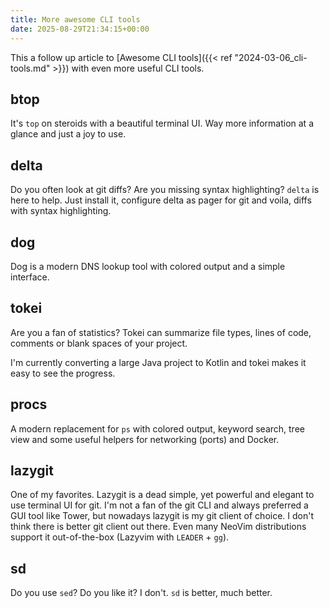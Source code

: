 ```yaml
---
title: More awesome CLI tools
date: 2025-08-29T21:34:15+00:00
---
```

This a follow up article to [Awesome CLI tools]({{< ref "2024-03-06_cli-tools.md" >}}) with even more useful CLI tools. 

## btop

It's `top` on steroids with a beautiful terminal UI. Way more information at a glance and just a joy to use.

## delta

Do you often look at git diffs? Are you missing syntax highlighting? `delta` is here to help. Just install it, configure delta as pager for git and voila, diffs with syntax highlighting.

## dog

Dog is a modern DNS lookup tool with colored output and a simple interface.

## tokei

Are you a fan of statistics? Tokei can summarize file types, lines of code, comments or blank spaces of your project.

I'm currently converting a large Java project to Kotlin and tokei makes it easy to see the progress.

## procs

A modern replacement for `ps` with colored output, keyword search, tree view and some useful helpers for networking (ports) and Docker.

## lazygit

One of my favorites. Lazygit is a dead simple, yet powerful and elegant to use terminal UI for git. I'm not a fan of the git CLI and always preferred a GUI tool like Tower, but nowadays lazygit is my git client of choice. I don't think there is better git client out there. Even many NeoVim distributions support it out-of-the-box (Lazyvim with `LEADER` + `gg`).

## sd

Do you use `sed`? Do you like it? I don't. `sd` is better, much better.


